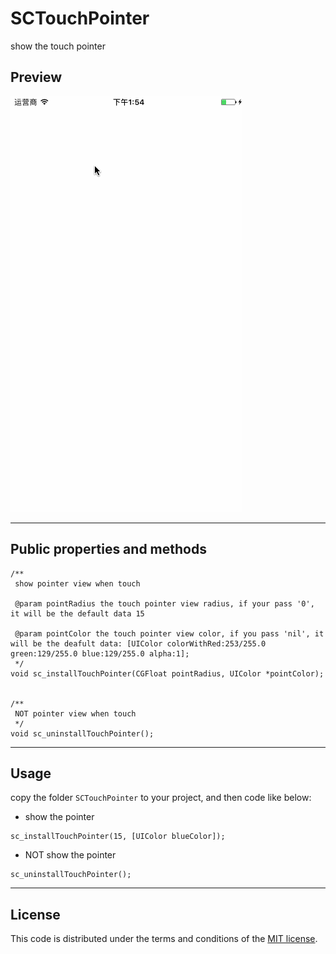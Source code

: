 # SCTouchPointer
show the touch pointer

## Preview
![image](https://raw.githubusercontent.com/Aevit/SCTouchPointer/master/demo.gif)  

--- 

## Public properties and methods

```
/**
 show pointer view when touch
 
 @param pointRadius the touch pointer view radius, if your pass '0', it will be the default data 15
 
 @param pointColor the touch pointer view color, if you pass 'nil', it will be the deafult data: [UIColor colorWithRed:253/255.0 green:129/255.0 blue:129/255.0 alpha:1];
 */
void sc_installTouchPointer(CGFloat pointRadius, UIColor *pointColor);


/**
 NOT pointer view when touch
 */
void sc_uninstallTouchPointer();
```

---

## Usage

copy the folder `SCTouchPointer` to your project, and then code like below:  

* show the pointer  

```
sc_installTouchPointer(15, [UIColor blueColor]);
``` 

* NOT show the pointer

```
sc_uninstallTouchPointer();
```

---

## License

This code is distributed under the terms and conditions of the [MIT license](https://raw.githubusercontent.com/Aevit/SCTouchPointer/master/LICENSE). 